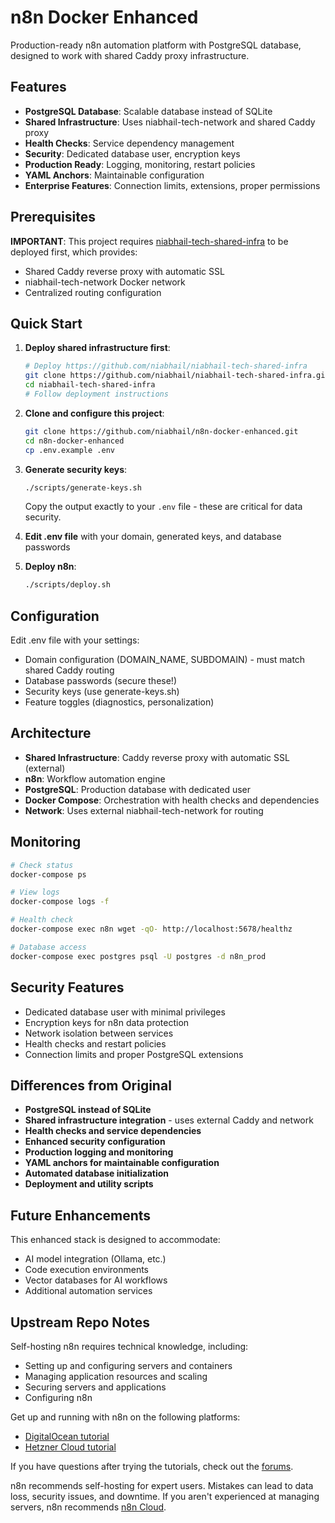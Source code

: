 # n8n Docker Enhanced

Production-ready n8n automation platform with PostgreSQL database, designed to work with shared Caddy proxy infrastructure.

## Features

- **PostgreSQL Database**: Scalable database instead of SQLite
- **Shared Infrastructure**: Uses niabhail-tech-network and shared Caddy proxy
- **Health Checks**: Service dependency management
- **Security**: Dedicated database user, encryption keys
- **Production Ready**: Logging, monitoring, restart policies
- **YAML Anchors**: Maintainable configuration
- **Enterprise Features**: Connection limits, extensions, proper permissions

## Prerequisites

**IMPORTANT**: This project requires [niabhail-tech-shared-infra](https://github.com/niabhail/niabhail-tech-shared-infra) to be deployed first, which provides:
- Shared Caddy reverse proxy with automatic SSL
- niabhail-tech-network Docker network  
- Centralized routing configuration

## Quick Start

1. **Deploy shared infrastructure first**:
   ```bash
   # Deploy https://github.com/niabhail/niabhail-tech-shared-infra
   git clone https://github.com/niabhail/niabhail-tech-shared-infra.git
   cd niabhail-tech-shared-infra
   # Follow deployment instructions
   ```

2. **Clone and configure this project**:
   ```bash
   git clone https://github.com/niabhail/n8n-docker-enhanced.git
   cd n8n-docker-enhanced
   cp .env.example .env
   ```

3. **Generate security keys**:
    ```bash
    ./scripts/generate-keys.sh
    ```
    Copy the output exactly to your `.env` file - these are critical for data security.

4. **Edit .env file** with your domain, generated keys, and database passwords

5. **Deploy n8n**:
    ```bash
    ./scripts/deploy.sh
    ```

## Configuration
Edit .env file with your settings:

- Domain configuration (DOMAIN_NAME, SUBDOMAIN) - must match shared Caddy routing
- Database passwords (secure these!)
- Security keys (use generate-keys.sh)
- Feature toggles (diagnostics, personalization)

## Architecture

- **Shared Infrastructure**: Caddy reverse proxy with automatic SSL (external)
- **n8n**: Workflow automation engine
- **PostgreSQL**: Production database with dedicated user
- **Docker Compose**: Orchestration with health checks and dependencies
- **Network**: Uses external niabhail-tech-network for routing

## Monitoring
```bash
# Check status
docker-compose ps

# View logs
docker-compose logs -f

# Health check
docker-compose exec n8n wget -qO- http://localhost:5678/healthz

# Database access
docker-compose exec postgres psql -U postgres -d n8n_prod
```

## Security Features

- Dedicated database user with minimal privileges
- Encryption keys for n8n data protection
- Network isolation between services
- Health checks and restart policies
- Connection limits and proper PostgreSQL extensions

## Differences from Original

- **PostgreSQL instead of SQLite**
- **Shared infrastructure integration** - uses external Caddy and network
- **Health checks and service dependencies**
- **Enhanced security configuration**
- **Production logging and monitoring**
- **YAML anchors for maintainable configuration**
- **Automated database initialization**
- **Deployment and utility scripts**

## Future Enhancements
This enhanced stack is designed to accommodate:

- AI model integration (Ollama, etc.)
- Code execution environments
- Vector databases for AI workflows
- Additional automation services

## Upstream Repo Notes  

Self-hosting n8n requires technical knowledge, including:

* Setting up and configuring servers and containers
* Managing application resources and scaling
* Securing servers and applications
* Configuring n8n

Get up and running with n8n on the following platforms:

* [DigitalOcean tutorial](https://docs.n8n.io/hosting/server-setups/digital-ocean/)
* [Hetzner Cloud tutorial](https://docs.n8n.io/hosting/server-setups/hetzner/)

If you have questions after trying the tutorials, check out the [forums](https://community.n8n.io/).

n8n recommends self-hosting for expert users. Mistakes can lead to data loss, security issues, and downtime. If you aren't experienced at managing servers, n8n recommends [n8n Cloud](https://n8n.io/cloud/).